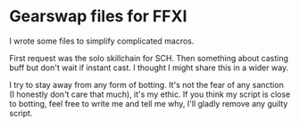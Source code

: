 # Gearswap files for FFXI

I wrote some files to simplify complicated macros.

First request was the solo skillchain for SCH. Then something about casting buff but don't wait if instant cast.
I thought I might share this in a wider way.

I try to stay away from any form of botting. It's not the fear of any sanction (I honestly don't care that much), it's my ethic.
If you think my script is close to botting, feel free to write me and tell me why, I'll gladly remove any guilty script.
